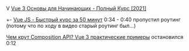 V [Vue 3 Основы для Начинающих - Полный Курс [2021]](https://www.youtube.com/watch?v=p059z-0JTFg)

+- [Vue JS - Быстрый курс за 50 минут](https://www.youtube.com/watch?v=OlnwgS-gk8Y)
  0:34 - 0:40 пропустил роутинг (потому что по ходу в видео старый роутинг был...)

[Чем крут Composition API? Vue 3 практические примеры](https://www.youtube.com/watch?v=IVkI90LlBA8)
  остановился 0:12 